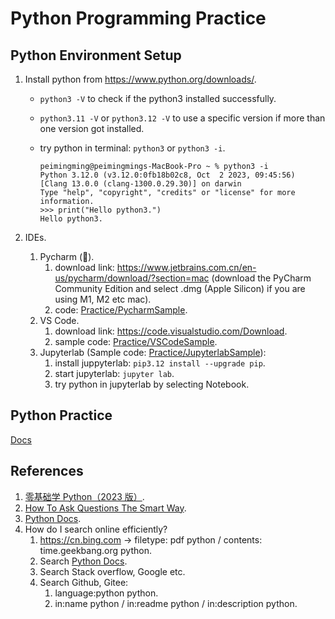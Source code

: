 # Python Programming Practice

## Python Environment Setup

1. Install python from https://www.python.org/downloads/.
   - `python3 -V` to check if the python3 installed successfully.
   
   - `python3.11 -V` or `python3.12 -V` to use a specific version if more than one version got installed.
   
   - try python in terminal: `python3` or `python3 -i`.
   
     ```shell
     peimingming@peimingmings-MacBook-Pro ~ % python3 -i
     Python 3.12.0 (v3.12.0:0fb18b02c8, Oct  2 2023, 09:45:56) [Clang 13.0.0 (clang-1300.0.29.30)] on darwin
     Type "help", "copyright", "credits" or "license" for more information.
     >>> print("Hello python3.")
     Hello python3.
     ```
   
2. IDEs.
   1. Pycharm (🌟).
      1. download link: https://www.jetbrains.com.cn/en-us/pycharm/download/?section=mac (download the PyCharm Community Edition and select .dmg (Apple Silicon) if you are using M1, M2 etc mac).
      2. code: [Practice/PycharmSample](Practice/PycharmSample).
   2. VS Code.
      1. download link: https://code.visualstudio.com/Download.
      2. sample code: [Practice/VSCodeSample](Practice/VSCodeSample).
   3. Jupyterlab (Sample code: [Practice/JupyterlabSample](Practice/JupyterlabSample)):
      1. install juppyterlab: `pip3.12 install --upgrade pip`.
      2. start jupyterlab: `jupyter lab`.
      3. try python in jupyterlab by selecting Notebook.

## Python Practice

[Docs](Docs)

## References

1. [零基础学 Python（2023 版）](https://time.geekbang.org/course/intro/100310001?tab=catalog).
2. [How To Ask Questions The Smart Way](http://www.catb.org/~esr/faqs/smart-questions.html).
3. [Python Docs](https://docs.python.org/3/).
4. How do I search online efficiently?
   1. https://cn.bing.com -> filetype: pdf python / contents: time.geekbang.org python.
   2. Search [Python Docs](https://docs.python.org/3/).
   3. Search Stack overflow, Google etc.
   4. Search Github, Gitee:
      1. language:python python.
      2. in:name python / in:readme python / in:description python.